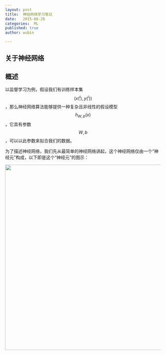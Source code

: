 ```yaml
---
layout: post
title:  神经网络学习笔记
date:   2015-06-26
categories:  ML
published: true
author: wubin

---
```


## 关于神经网络

## 概述

以监督学习为例，假设我们有训练样本集$$(x(^i),y(^i))$$，那么神经网络算法能够提供一种复杂且非线性的假设模型$$h_{W,b}(x)$$，它具有参数$$ W, b $$，可以以此参数来拟合我们的数据。

为了描述神经网络，我们先从最简单的神经网络讲起，这个神经网络仅由一个“神经元”构成，以下即是这个“神经元”的图示：

<img src="{{site.baseurl}}/images/post/2015-06-02/PythonOpenCV.gif" width="600"/>


